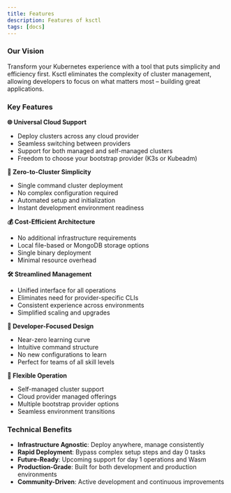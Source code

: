 ```yaml
---
title: Features
description: Features of ksctl
tags: [docs]
---
```


### Our Vision

Transform your Kubernetes experience with a tool that puts simplicity and efficiency first.
Ksctl eliminates the complexity of cluster management, allowing developers to focus on what matters most – building great applications.

### Key Features

**🌐 Universal Cloud Support**
- Deploy clusters across any cloud provider
- Seamless switching between providers
- Support for both managed and self-managed clusters
- Freedom to choose your bootstrap provider (K3s or Kubeadm)

**🚀 Zero-to-Cluster Simplicity**
- Single command cluster deployment
- No complex configuration required
- Automated setup and initialization
- Instant development environment readiness

**💰 Cost-Efficient Architecture**
- No additional infrastructure requirements
- Local file-based or MongoDB storage options
- Single binary deployment
- Minimal resource overhead

**🛠️ Streamlined Management**
- Unified interface for all operations
- Eliminates need for provider-specific CLIs
- Consistent experience across environments
- Simplified scaling and upgrades

**🎯 Developer-Focused Design**
- Near-zero learning curve
- Intuitive command structure
- No new configurations to learn
- Perfect for teams of all skill levels

**🔄 Flexible Operation**
- Self-managed cluster support
- Cloud provider managed offerings
- Multiple bootstrap provider options
- Seamless environment transitions

### Technical Benefits

- **Infrastructure Agnostic**: Deploy anywhere, manage consistently
- **Rapid Deployment**: Bypass complex setup steps and day 0 tasks
- **Future-Ready**: Upcoming support for day 1 operations and Wasm
- **Production-Grade**: Built for both development and production environments
- **Community-Driven**: Active development and continuous improvements

